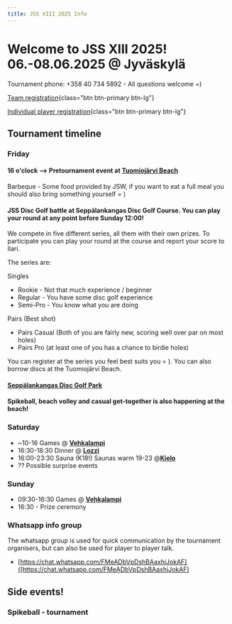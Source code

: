 ```yaml
---
title: JSS XIII 2025 Info
---
```


# Welcome to JSS XIII 2025! 06.-08.06.2025 @ Jyväskylä

Tournament phone: +358 40 734 5892 - All questions welcome =)

[Team registration](https://forms.gle/Ay2V6mdgXro7LTTH8){class="btn btn-primary btn-lg"}

[Individual player registration](https://forms.gle/GxmKnri1HLv1Uqau8){class="btn btn-primary btn-lg"}

## Tournament timeline

### Friday

#### 16 o'clock --> Pretournament event at <a href="https://goo.gl/maps/DFCAioRM6VsbvX8JA"><b><u>Tuomiojärvi Beach</u></b></a>

Barbeque - Some food provided by JSW, if you want to eat a full meal you should also bring something yourself = )

#### JSS Disc Golf battle at Seppälankangas Disc Golf Course. You can play your round at any point before Sunday 12:00!

We compete in five different series, all them with their own prizes. To participate you can play your round at the course and report your score to Ilari.

The series are:

Singles

- Rookie - Not that much experience / beginner
- Regular - You have some disc golf experience
- Semi-Pro - You know what you are doing

Pairs (Best shot)

- Pairs Casual (Both of you are fairly new, scoring well over par on most holes)
- Pairs Pro (at least one of you has a chance to birdie holes)

You can register at the series you feel best suits you = ). You can also borrow discs at the Tuomiojärvi Beach.

#### <a href="https://goo.gl/maps/TLdgUFpVno6wznUVA"><b><u>Seppälankangas Disc Golf Park</u></b></a>

#### Spikeball, beach volley and casual get-together is also happening at the beach!

### Saturday

- ~10-16 Games @ <a href="https://maps.app.goo.gl/oa7ayPgm8jDDCKiE8"> <b><u>Vehkalampi</u></b></a>
- 16:30-18:30 Dinner @ <a href="https://goo.gl/maps/67MNv3uasNo7pg3W8"><b><u>Lozzi</u></b></a>
- 16:00-23:30 Sauna (K18!) Saunas warm 19-23 @<a href="https://goo.gl/maps/esKUTGMBVRGrSaYv7"><b><u>Kielo</u></b></a>
- ?? Possible surprise events

### Sunday

- 09:30-16:30 Games @ <a href="https://maps.app.goo.gl/oa7ayPgm8jDDCKiE8"> <b><u>Vehkalampi</u></b></a>
- 16:30 - Prize ceremony

### Whatsapp info group

The whatsapp group is used for quick communication by the tournament organisers, but can also be used for player to player talk.

- [https://chat.whatsapp.com/FMeADbVpDshBAaxhiJokAF]([https://chat.whatsapp.com/FMeADbVpDshBAaxhiJokAF)

## Side events!

### Spikeball - tournament

<!-- JSS SPIKE BALL CHAMPIONSHIPS are back! Register as a pair on an individual player. Tournament organisers will do their best to pair up open players. Games for the tournament can be played at any point during the event and winners will be decided with a Power Ranking algorhitm.

SpikeBall™ games are not scheduled, but teams can play during the weekend (till Sun 14.00) according their ultimate game schedule.
 LINK REMOVED!

 Any questions regarding SpikeBall™? Ask via the group or contact Elisa (+358 400 126 971) from Kätyrit team.

<!-- <a href="https://forms.gle/wE6buhQPbQqXtu857"><b><u>Register here!</u></b></a>\
<a href="https://www.roundnet.fi/pelisaannot/"><b><u>General Spikeball rules here, more information about JSS rules later</u></b></a> -->

 <!-- ### Disc Jump!

Compete at Disc Jump at the tournament venue! Beat your friend in vertical or horizontal jump contests

Check back later for more possible side events! -->

